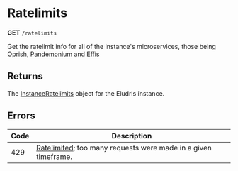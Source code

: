 # Ratelimits

<span class=requestmethod><b>GET</b></span> `/ratelimits`

Get the ratelimit info for all of the instance's microservices, those being
[Oprish](./oprish.md), [Pandemonium](../pandemonium/pandemonium.md) and [Effis]()

## Returns

The [InstanceRatelimits](../models/ratelimits.md) object for the Eludris instance.

## Errors

| Code | Description |
|------|-------------|
| 429  | [Ratelimited](../models/errors.md#ratelimiterror); too many requests were made in a given timeframe.  |
